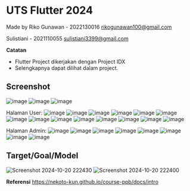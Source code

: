 # UTS Flutter 2024

Made by Riko Gunawan - 2022130016
rikogunawan100@gmail.com

Sulistiani - 2021110055 
sulistiani3399@gmail.com

**Catatan**

- Flutter Project dikerjakan dengan Project IDX
- Selengkapnya dapat dilihat dalam project.

## Screenshot
![image](https://github.com/user-attachments/assets/9b435803-c138-4807-ac13-ed00cd78beea)
![image](https://github.com/user-attachments/assets/e306c41d-180b-434f-b52b-96269c1c44e7)
![image](https://github.com/user-attachments/assets/9dafa544-d30d-4f07-a6a8-93db24336597)

Halaman User:
![image](https://github.com/user-attachments/assets/f1fc84c6-b247-4dd9-804e-ef8a7f9cb46d)
![image](https://github.com/user-attachments/assets/cffb513d-5126-4b8d-b507-63471218b79e)
![image](https://github.com/user-attachments/assets/7221dcab-cff0-49bc-ba12-acc174a9da88)
![image](https://github.com/user-attachments/assets/847fb34a-a8bd-4288-8e43-21182f2bfc7e)
![image](https://github.com/user-attachments/assets/83dd452e-b679-4978-9a0c-283271106659)
![image](https://github.com/user-attachments/assets/6c9d09c7-c788-4c0d-8342-913c83c3e67a)
![image](https://github.com/user-attachments/assets/6f9865fa-3129-4277-936b-6e0928274029)
![image](https://github.com/user-attachments/assets/d1bed7aa-7920-40b2-b910-53908fd1d3b5)
![image](https://github.com/user-attachments/assets/a4c381d8-1ac8-49a5-96eb-ec10df27dcbf)
![image](https://github.com/user-attachments/assets/ac9ef933-44c9-473c-9c68-6876eff99f02)
![image](https://github.com/user-attachments/assets/63c656c2-4daf-4e14-b66a-fa6ce72ca849)
![image](https://github.com/user-attachments/assets/38182fdd-ae9e-4f5f-8ef8-d3ccfcf0140b)
![image](https://github.com/user-attachments/assets/9cc3da4e-c94a-4692-842f-be46a71966b5)
![image](https://github.com/user-attachments/assets/13a031e9-7265-4f81-ba10-65402bd89683)

Halaman Admin:
![image](https://github.com/user-attachments/assets/86b25742-b247-41d9-b410-6404f95b5c3b)
![image](https://github.com/user-attachments/assets/c1ded1b0-56ee-48f1-b938-1330d5e35210)
![image](https://github.com/user-attachments/assets/ef2148ac-077a-4633-9386-067007bda6ff)
![image](https://github.com/user-attachments/assets/088f7dcc-dc40-426b-a734-4c7e156c927e)
![image](https://github.com/user-attachments/assets/fe6d389a-f73a-4c29-a3d0-33091767deb2)
![image](https://github.com/user-attachments/assets/01313c7c-7bcd-4325-a944-d83ebe8f3d0a)
![image](https://github.com/user-attachments/assets/38b76b10-c794-46a9-837a-2f77ac9c3cce)
![image](https://github.com/user-attachments/assets/566888a4-3d2a-4672-81d0-214922e63803)


## Target/Goal/Model
![Screenshot 2024-10-20 222430](https://github.com/user-attachments/assets/c25e34dd-ff14-4013-9293-d4c61533f685)
![Screenshot 2024-10-20 222400](https://github.com/user-attachments/assets/7580b855-2eaf-4e31-a4e5-37cc18bc330b)

**Referensi**
https://nekoto-kun.github.io/course-ppb/docs/intro



